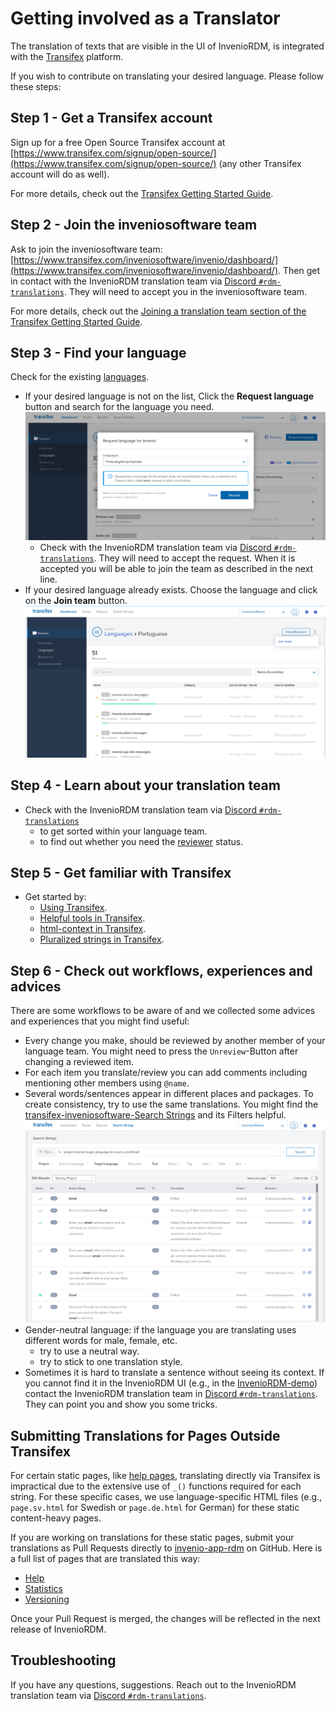 # Getting involved as a Translator

The translation of texts that are visible in the UI of InvenioRDM, is integrated with the [Transifex](https://www.transifex.com/) platform.

If you wish to contribute on translating your desired language. Please follow these steps:

## Step 1 - Get a Transifex account

Sign up for a free Open Source Transifex account at [https://www.transifex.com/signup/open-source/](https://www.transifex.com/signup/open-source/) (any other Transifex account will do as well).

For more details, check out the [Transifex Getting Started Guide](https://docs.transifex.com/getting-started-1/translators).

## Step 2 - Join the inveniosoftware team

Ask to join the inveniosoftware team: [https://www.transifex.com/inveniosoftware/invenio/dashboard/](https://www.transifex.com/inveniosoftware/invenio/dashboard/).
Then get in contact with the InvenioRDM translation team via [Discord `#rdm-translations`](https://discord.gg/Ya7qSG43Br). They will need to accept you in the inveniosoftware team.

For more details, check out the [Joining a translation team section of the Transifex Getting Started Guide](https://docs.transifex.com/getting-started-1/translators#joining-a-translation-team).

## Step 3 - Find your language

Check for the existing [languages](https://www.transifex.com/inveniosoftware/invenio/languages/).

- If your desired language is not on the list, Click the **Request language** button and search for the language you need.
![](img/transifex-request-language.png)
    - Check with the InvenioRDM translation team via [Discord `#rdm-translations`](https://discord.gg/Ya7qSG43Br). They will need to accept the request. When it is accepted you will be able to join the team as described in the next line.
- If your desired language already exists. Choose the language and click on the **Join team** button.
![](img/transifex-join-team.png)

## Step 4 - Learn about your translation team

- Check with the InvenioRDM translation team via [Discord `#rdm-translations`](https://discord.gg/Ya7qSG43Br)
    - to get sorted within your language team.
    - to find out whether you need the [reviewer](https://docs.transifex.com/teams/understanding-user-roles#reviewers) status.

## Step 5 - Get familiar with Transifex

- Get started by:
    - [Using Transifex](https://docs.transifex.com/translation/translating-with-the-web-editor).
    - [Helpful tools in Transifex](https://docs.transifex.com/translation/tools-in-the-editor).
    - [html-context in Transifex](https://docs.transifex.com/translation/html-files).
    - [Pluralized strings in Transifex](https://docs.transifex.com/localization-tips-workflows/plurals-and-genders#how-pluralized-strings-are-handled-by-transifex).

## Step 6 - Check out workflows, experiences and advices

There are some workflows to be aware of and we collected some advices and experiences that you might find useful:

- Every change you make, should be reviewed by another member of your language team. You might need to press the `Unreview`-Button after changing a reviewed item.
- For each item you translate/review you can add comments including mentioning other members using `@name`.
- Several words/sentences appear in different places and packages. To create consistency, try to use the same translations. You might find the [transifex-inveniosoftware-Search Strings](https://www.transifex.com/inveniosoftware/search/) and its Filters helpful.
![](img/transifex-search-strings.png)
- Gender-neutral language: if the language you are translating uses different words for male, female, etc.
    - try to use a neutral way.
    - try to stick to one translation style.
- Sometimes it is hard to translate a sentence without seeing its context. If you cannot find it in the InvenioRDM UI (e.g., in the [InvenioRDM-demo](https://InvenioRDM.web.cern.ch/)) contact the InvenioRDM translation team in [Discord `#rdm-translations`](https://discord.gg/Ya7qSG43Br). They can point you and show you some tricks.

## Submitting Translations for Pages Outside Transifex

For certain static pages, like [help pages](https://github.com/inveniosoftware/invenio-app-rdm/tree/master/invenio_app_rdm/theme/templates/semantic-ui/invenio_app_rdm/help), translating directly via Transifex is impractical due to the extensive use of `_()` functions required for each string. For these specific cases, we use language-specific HTML files (e.g., `page.sv.html` for Swedish or `page.de.html` for German) for these static content-heavy pages.

If you are working on translations for these static pages, submit your translations as Pull Requests directly to [invenio-app-rdm](https://github.com/inveniosoftware/invenio-app-rdm) on GitHub.
Here is a full list of pages that are translated this way:

- [Help](https://github.com/inveniosoftware/invenio-app-rdm/blob/master/invenio_app_rdm/theme/templates/semantic-ui/invenio_app_rdm/help/search.en.html)
- [Statistics](https://github.com/inveniosoftware/invenio-app-rdm/blob/master/invenio_app_rdm/theme/templates/semantic-ui/invenio_app_rdm/help/statistics.en.html)
- [Versioning](https://github.com/inveniosoftware/invenio-app-rdm/blob/master/invenio_app_rdm/theme/templates/semantic-ui/invenio_app_rdm/help/versioning.en.html)

Once your Pull Request is merged, the changes will be reflected in the next release of InvenioRDM.

## Troubleshooting

If you have any questions, suggestions. Reach out to the InvenioRDM translation team via [Discord `#rdm-translations`](https://discord.gg/Ya7qSG43Br).
